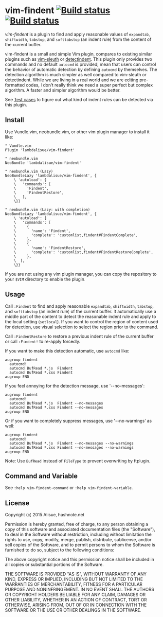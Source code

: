 vim-findent [![Build status](https://travis-ci.org/lambdalisue/vim-findent.svg?branch=master)](https://travis-ci.org/lambdalisue/vim-findent) [![Build status](https://ci.appveyor.com/api/projects/status/p7orkdddc08v4lvk/branch/master?svg=true)](https://ci.appveyor.com/project/lambdalisue/vim-findent/branch/master)
===============================================================================


*vim-findent* is a plugin to find and apply reasonable values of `expandtab`, `shiftwidth`, `tabstop`, and `softtabstop` (an indent rule) from the content of the current buffer.

vim-findent is a small and simple Vim plugin, compares to existing similar plugins such as [vim-sleuth](https://github.com/tpope/vim-sleuth) or [detectindent](https://github.com/ciaranm/detectindent).
This plugin only provides two commands and no default `autocmd` is provided, mean that users can control the behavior of automatic detection by defining `autocmd` by themselves.
The detection algorithm is much simpler as well compared to vim-sleuth or detectindent.
While we are living in a real world and we are editing pre-formatted codes, I don't really think we need a super perfect but complex algorithm.
A faster and simpler algorithm would be better.

See [Test cases](./test/dat) to figure out what kind of indent rules can be detected via this plugin.

Install
-------------------------------------------------------------------------------

Use Vundle.vim, neobundle.vim, or other vim plugin manager to install it like:

```vim
" Vundle.vim
Plugin 'lambdalisue/vim-findent'

" neobundle.vim
NeoBundle 'lambdalisue/vim-findent'

" neobundle.vim (Lazy)
NeoBundleLazy 'lambdalisue/vim-findent', {
	\ 'autoload': {
	\   'commands': [
	\     'Findent',
	\     'FindentRestore',
	\   ],
	\}}

" neobundle.vim (Lazy: with completion)
NeoBundleLazy 'lambdalisue/vim-findent', {
	\ 'autoload': {
	\   'commands': [
	\     {
	\       'name': 'Findent',
	\       'complete': 'customlist,findent#FindentComplete',
	\     },
	\     {
	\       'name': 'FindentRestore',
	\       'complete': 'customlist,findent#FindentRestoreComplete',
	\     },
	\  ],
	\}}
```

If you are not using any vim plugin manager, you can copy the repository to
your `$VIM` directory to enable the plugin.


Usage
-------------------------------------------------------------------------------

Call `:Findent` to find and apply reasonable `expandtab`, `shiftwidth`, `tabstop`, and `softtabstop` (an indent rule) of
the current buffer.
It automatically use a middle part of the content to detect the reasonable indent rule and apply to the local setting (`setlocal`).
If you want to control the region of content used for detection, use visual selection to select the region prior to the command.

Call `:FindentRestore` to restore a previous indent rule of the current buffer or call `:Findent!` to re-apply forcedly.

If you want to make this detection automatic, use `autocmd` like:

```vim
augroup findent
  autocmd!
  autocmd BufRead *.js  Findent
  autocmd BufRead *.css Findent
augroup END
```

If you feel annoying for the detection message, use '--no-messages':

```vim
augroup findent
  autocmd!
  autocmd BufRead *.js  Findent --no-messages
  autocmd BufRead *.css Findent --no-messages
augroup END
```

Or if you want to completely suppress messages, use '--no-warnings' as well:

```vim
augroup findent
  autocmd!
  autocmd BufRead *.js  Findent --no-messages --no-warnings
  autocmd BufRead *.css Findent --no-messages --no-warnings
augroup END
```

Note: Use `BufRead` instead of `FileType` to prevent overwriting by ftplugin.

Command and Variable
-------------------------------------------------------------------------------

See `:help vim-findent-command` or `:help vim-findent-variable`.


License
--------------------------------------------------------------------------------
Copyright (c) 2015 Alisue, hashnote.net

Permission is hereby granted, free of charge, to any person obtaining
a copy of this software and associated documentation files
(the "Software"), to deal in the Software without restriction,
including without limitation the rights to use, copy, modify, merge,
publish, distribute, sublicense, and/or sell copies of the Software,
and to permit persons to whom the Software is furnished to do so,
subject to the following conditions:

The above copyright notice and this permission notice shall be
included in all copies or substantial portions of the Software.

THE SOFTWARE IS PROVIDED "AS IS", WITHOUT WARRANTY OF ANY KIND,
EXPRESS OR IMPLIED, INCLUDING BUT NOT LIMITED TO THE WARRANTIES OF
MERCHANTABILITY, FITNESS FOR A PARTICULAR PURPOSE AND NONINFRINGEMENT.
IN NO EVENT SHALL THE AUTHORS OR COPYRIGHT HOLDERS BE LIABLE FOR ANY
CLAIM, DAMAGES OR OTHER LIABILITY, WHETHER IN AN ACTION OF CONTRACT,
TORT OR OTHERWISE, ARISING FROM, OUT OF OR IN CONNECTION WITH THE
SOFTWARE OR THE USE OR OTHER DEALINGS IN THE SOFTWARE.

